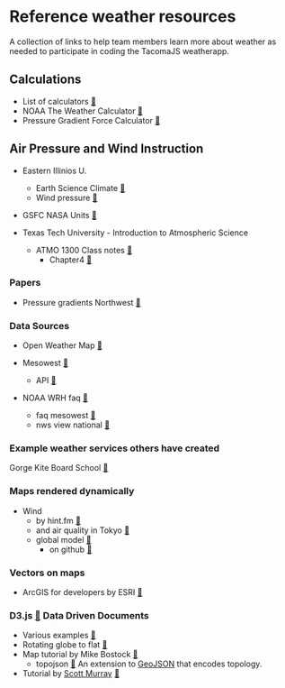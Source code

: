 # Reference weather resources
A collection of links to help team members learn more about weather as needed to participate in coding the TacomaJS weatherapp.

## Calculations
* List of calculators [:link:](http://www.shodor.org/os411/courses/_master/tools/calculators/calculators_frameset.html)
* NOAA The Weather Calculator [:link:](http://www.srh.noaa.gov/epz/?n=wxcalc)
* Pressure Gradient Force Calculator [:link:](http://www.shodor.org/os411/courses/_master/tools/calculators/pgf/)

## Air Pressure and Wind Instruction
* Eastern Illinios U.
   * Earth Science Climate [:link:](http://www.ux1.eiu.edu/~cfjps/1400/1400index%28F03%29.html)
   * Wind pressure [:link:]( http://www.ux1.eiu.edu/~cfjps/1400/pressure_wind.html)
* GSFC NASA Units [:link:](http://education.gsfc.nasa.gov/ess/units/unit2/u2l8a.html)

* Texas Tech University - Introduction to Atmospheric Science
   * ATMO 1300 Class notes [:link:](http://www.atmo.ttu.edu/schroeder/ATMO_1300/notes.htm)
      * Chapter4 [:link:](http://www.atmo.ttu.edu/schroeder/ATMO_1300/Notes/chapter4.pdf)

### Papers
* Pressure gradients Northwest [:link:](http://www.climate.washington.edu/stormking/PressureGradients.html)

### Data Sources
* Open Weather Map [:link:](http://openweathermap.org/api)

* Mesowest [:link:](http://mesowest.org/)
  * API [:link:](http://mesowest.org/api/)

* NOAA WRH faq [:link:](http://www.wrh.noaa.gov/faq.php)
  * faq mesowest [:link:](http://www.wrh.noaa.gov/wrh/faq/mesowestfaq.php)
  * nws view national [:link:](http://www.nws.noaa.gov/view/national.php)

### Example weather services others have created
  Gorge Kite Board School [:link:](http://www.gorgekiteboardschool.com/cgi-shl/15-wind-speed-forecast.pl)

### Maps rendered dynamically
  * Wind
    * by hint.fm [:link:](http://hint.fm/wind/)
    * and air quality in Tokyo [:link:](http://air.nullschool.net/)
    * global model [:link:](http://earth.nullschool.net/)
      * on github [:link:](https://github.com/cambecc/earth)

### Vectors on maps
  * ArcGIS for developers by ESRI [:link:](https://developers.arcgis.com/javascript/3/jssamples/layers_imageservicevector.html)

### D3.js [:link:](https://d3js.org/) Data Driven Documents
  * Various examples [:link:](http://christopheviau.com/d3list/)
  * Rotating globe to flat [:link:](http://bl.ocks.org/KoGor/7023703)
  * Map tutorial by Mike Bostock [:link:](https://bost.ocks.org/mike/map/)
    * topojson [:link:](https://github.com/mbostock/topojson) An extension to [GeoJSON](http://geojson.org/) that encodes topology.
  * Tutorial by [Scott Murray](http://alignedleft.com) [:link:](http://alignedleft.com/tutorials/d3/)
